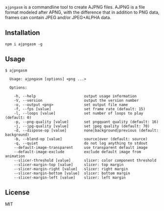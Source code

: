 `ajpngasm` is a commandline tool to create AJPNG files. AJPNG is a file format modeled after APNG,
with the difference that in addition to PNG data, frames can contain JPEG and/or JPEG+ALPHA data.

## Installation

`npm i ajpngasm -g`

## Usage

```
$ ajpngasm

  Usage: ajpngasm [options] <png ...>

  Options:

    -h, --help                      output usage information
    -V, --version                   output the version number
    -o, --output <png>              set output file name
    -f, --fps [value]               set frame rate (default: 15)
    -l, --loops [value]             set number of loops to play (default: 0)
    -p, --png-quality [value]       set pngquant quality (default: 16)
    -j, --jpg-quality [value]       set jpeg quality (default: 70)
    -d, --dispose-op [value]        none|background|previous (default: background)
    -b, --blend-op [value]          source|over (default: source)
    -q, --quiet                     do not log anything to stdout
    --default-image-transparent     use transparent default image
    --default-image-exclude         exclude default image from animation
    --slicer-threshold [value]      slicer: color component threshold
    --slicer-margin-top [value]     slicer: top margin
    --slicer-margin-right [value]   slicer: right margin
    --slicer-margin-bottom [value]  slicer: bottom margin
    --slicer-margin-left [value]    slicer: left margin
```

## License

MIT

